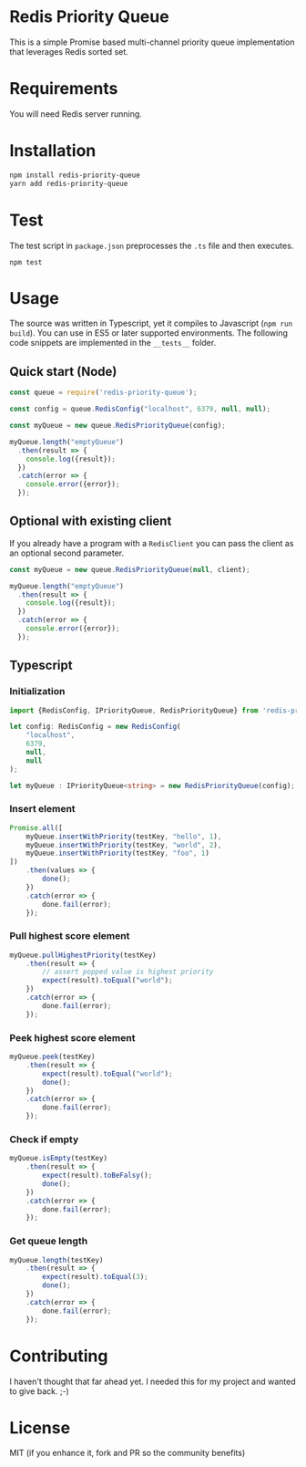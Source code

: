 # Redis Priority Queue
This is a simple Promise based multi-channel priority queue implementation that leverages Redis sorted set.

# Requirements
You will need Redis server running.

# Installation
```bash
npm install redis-priority-queue
yarn add redis-priority-queue
```

# Test
The test script in `package.json` preprocesses the `.ts` file and then executes.

`npm test`

# Usage
The source was written in Typescript, yet it compiles to Javascript (`npm run build`). You can use in ES5 or later supported environments. The following code snippets are implemented in the `__tests__` folder.

## Quick start (Node)
```javascript
const queue = require('redis-priority-queue');

const config = queue.RedisConfig("localhost", 6379, null, null);

const myQueue = new queue.RedisPriorityQueue(config);

myQueue.length("emptyQueue")
  .then(result => {
    console.log({result});
  })
  .catch(error => {
    console.error({error});
  });
```

## Optional with existing client
If you already have a program with a `RedisClient` you can pass the client as an optional second parameter.
```javascript
const myQueue = new queue.RedisPriorityQueue(null, client);

myQueue.length("emptyQueue")
  .then(result => {
    console.log({result});
  })
  .catch(error => {
    console.error({error});
  });
```

## Typescript
### Initialization
```typescript
import {RedisConfig, IPriorityQueue, RedisPriorityQueue} from 'redis-priority-queue';

let config: RedisConfig = new RedisConfig(
    "localhost",
    6379,
    null,
    null
);

let myQueue : IPriorityQueue<string> = new RedisPriorityQueue(config);
```

### Insert element
```typescript
Promise.all([
    myQueue.insertWithPriority(testKey, "hello", 1),
    myQueue.insertWithPriority(testKey, "world", 2),
    myQueue.insertWithPriority(testKey, "foo", 1)
])
    .then(values => {
        done();
    })
    .catch(error => {
        done.fail(error);
    });
```

### Pull highest score element
```typescript
myQueue.pullHighestPriority(testKey)
    .then(result => {
        // assert popped value is highest priority
        expect(result).toEqual("world");
    })
    .catch(error => {
        done.fail(error);
    });
```

### Peek highest score element
```typescript
myQueue.peek(testKey)
    .then(result => {
        expect(result).toEqual("world");
        done();
    })
    .catch(error => {
        done.fail(error);
    });
```

### Check if empty
```typescript
myQueue.isEmpty(testKey)
    .then(result => {
        expect(result).toBeFalsy();
        done();
    })
    .catch(error => {
        done.fail(error);
    });
```

### Get queue length
```typescript
myQueue.length(testKey)
    .then(result => {
        expect(result).toEqual(3);
        done();
    })
    .catch(error => {
        done.fail(error);
    });
```

# Contributing
I haven't thought that far ahead yet. I needed this for my project and wanted to give back. ;-)

# License
MIT (if you enhance it, fork and PR so the community benefits)
